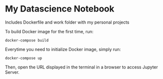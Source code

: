 # My Datascience Notebook
Includes Dockerfile and work folder with my personal projects

To build Docker image for the first time, run:
```
docker-compose build
```

Everytime you need to initialize Docker image, simply run:
```
docker-compose up
```

Then, open the URL displayed in the terminal in a browser to access Jupyter Server.
